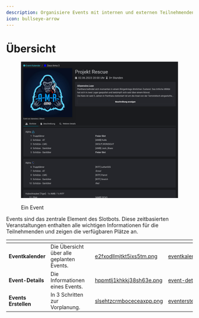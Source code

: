 ```yaml
---
description: Organisiere Events mit internen und externen Teilnehmenden.
icon: bullseye-arrow
---
```


# Übersicht

<figure><img src="../.gitbook/assets/Slotbot-EventDetails.png" alt=""><figcaption><p>Ein Event</p></figcaption></figure>

Events sind das zentrale Element des Slotbots. Diese zeitbasierten Veranstaltungen enthalten alle wichtigen Informationen für die Teilnehmenden und zeigen die verfügbaren Plätze an.



<table data-view="cards"><thead><tr><th></th><th></th><th></th><th data-hidden data-card-cover data-type="files"></th><th data-hidden data-card-target data-type="content-ref"></th></tr></thead><tbody><tr><td><strong>Eventkalender</strong></td><td>Die Übersicht über alle geplanten Events.</td><td></td><td><a href="../.gitbook/assets/e2fxodllmjtkt5ixs5tm.png">e2fxodllmjtkt5ixs5tm.png</a></td><td><a href="eventkalender.md">eventkalender.md</a></td></tr><tr><td><strong>Event-Details</strong></td><td>Die Informationen eines Events.</td><td></td><td><a href="../.gitbook/assets/hppmtlj1khkkj38sh63e.png">hppmtlj1khkkj38sh63e.png</a></td><td><a href="event-details.md">event-details.md</a></td></tr><tr><td><strong>Events Erstellen</strong></td><td>In 3 Schritten zur Vorplanung.</td><td></td><td><a href="../.gitbook/assets/slsehtzcrmboceceaxpp.png">slsehtzcrmboceceaxpp.png</a></td><td><a href="eventerstellung/">eventerstellung</a></td></tr></tbody></table>
